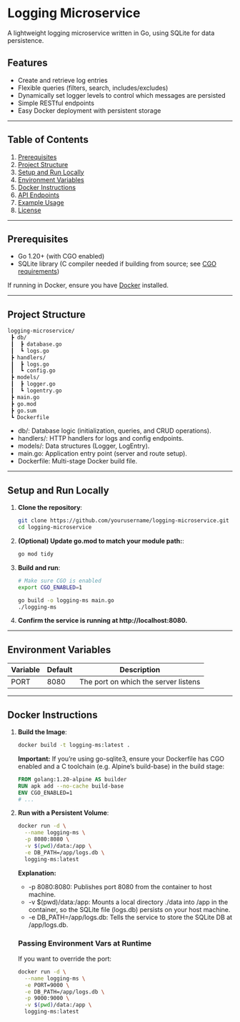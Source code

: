 # Logging Microservice

A lightweight logging microservice written in Go, using SQLite for data persistence.

## Features

- Create and retrieve log entries  
- Flexible queries (filters, search, includes/excludes)  
- Dynamically set logger levels to control which messages are persisted  
- Simple RESTful endpoints  
- Easy Docker deployment with persistent storage  

---

## Table of Contents

1. [Prerequisites](#prerequisites)  
2. [Project Structure](#project-structure)  
3. [Setup and Run Locally](#setup-and-run-locally)  
4. [Environment Variables](#environment-variables)  
5. [Docker Instructions](#docker-instructions)  
6. [API Endpoints](#api-endpoints)  
7. [Example Usage](#example-usage)  
8. [License](#license)

---

## Prerequisites

- Go 1.20+ (with CGO enabled)  
- SQLite library (C compiler needed if building from source; see [CGO requirements](https://github.com/mattn/go-sqlite3/blob/master/README.md))  

If running in Docker, ensure you have [Docker](https://docs.docker.com/get-docker/) installed.

---

## Project Structure

```bash
logging-microservice/
 ┣ db/
 ┃  ┣ database.go
 ┃  ┗ logs.go
 ┣ handlers/
 ┃  ┣ logs.go
 ┃  ┗ config.go
 ┣ models/
 ┃  ┣ logger.go
 ┃  ┗ logentry.go
 ┣ main.go
 ┣ go.mod
 ┣ go.sum
 ┗ Dockerfile
```

- db/: Database logic (initialization, queries, and CRUD operations).
- handlers/: HTTP handlers for logs and config endpoints.
- models/: Data structures (Logger, LogEntry).
- main.go: Application entry point (server and route setup).
- Dockerfile: Multi-stage Docker build file.

---

## Setup and Run Locally

1. **Clone the repository**:

   ```bash
   git clone https://github.com/yourusername/logging-microservice.git
   cd logging-microservice
   ```

2. **(Optional) Update go.mod to match your module path:**:

   ```bash
   go mod tidy
   ```

3. **Build and run**:

   ```bash
   # Make sure CGO is enabled
   export CGO_ENABLED=1

   go build -o logging-ms main.go
   ./logging-ms
   ```

4. **Confirm the service is running at http://localhost:8080.**

---

## Environment Variables

| Variable | Default | Description | 
|----------|---------|-------------|
| PORT     | 8080    | The port on which the server listens |

---

## Docker Instructions

1. **Build the Image**:
   ```bash
   docker build -t logging-ms:latest .
   ```
   **Important:** If you’re using go-sqlite3, ensure your Dockerfile has CGO enabled and a C toolchain (e.g. Alpine’s build-base) in the build stage:
   ```dockerfile
   FROM golang:1.20-alpine AS builder
   RUN apk add --no-cache build-base
   ENV CGO_ENABLED=1
   # ...
   ```

2. **Run with a Persistent Volume**:
   ```bash
   docker run -d \
     --name logging-ms \
     -p 8080:8080 \
     -v $(pwd)/data:/app \
     -e DB_PATH=/app/logs.db \
     logging-ms:latest
   ```
   **Explanation:**

   - -p 8080:8080: Publishes port 8080 from the container to host machine.
   - -v $(pwd)/data:/app: Mounts a local directory ./data into /app in the container, so the SQLite file (logs.db) persists on your host machine.
   - -e DB_PATH=/app/logs.db: Tells the service to store the SQLite DB at /app/logs.db.
   ### Passing Environment Vars at Runtime
   If you want to override the port:
   ```bash
   docker run -d \
     --name logging-ms \
     -e PORT=9000 \
     -e DB_PATH=/app/logs.db \
     -p 9000:9000 \
     -v $(pwd)/data:/app \
     logging-ms:latest
   ```


